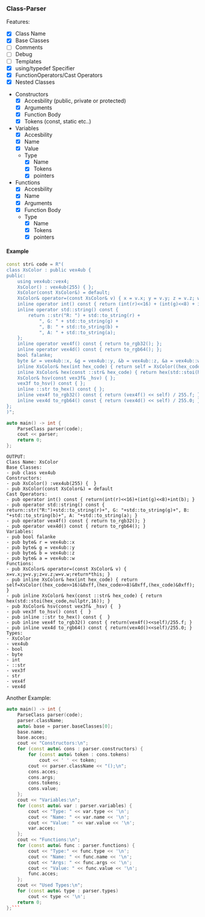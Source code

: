 ### Class-Parser
Features:
- [x] Class Name
- [x] Base Classes
- [ ] Comments
- [ ] Debug
- [ ] Templates
- [x] using/typedef Specifier
- [x] FunctionOperators/Cast Operators
- [x] Nested Classes
- Constructors
  - [x] Accesbility (public, private or protected)
  - [x] Arguments
  - [x] Function Body
  - [x] Tokens (const, static etc..)
- Variables
  - [x] Accesbility
  - [x] Name
  - [x] Value
  - Type
    - [x] Name
    - [x] Tokens
    - [x] pointers
- Functions
  - [x] Accesbility
  - [x] Name
  - [x] Arguments
  - [x] Function Body
  - Type
    - [x] Name
    - [x] Tokens
    - [x] pointers
#### Example
```cpp
const str& code = R"(
class XsColor : public vex4ub {
public:
	using vex4ub::vex4;
	XsColor() : vex4ub(255) { };
	XsColor(const XsColor&) = default;
	XsColor& operator=(const XsColor& v) { x = v.x; y = v.y; z = v.z; w = v.w; return *this; };
	inline operator int() const { return (int(r)<<16) + (int(g)<<8) + int(b); }
	inline operator std::string() const {
		return ::str("R: ") + std::to_string(r) +
			", G: " + std::to_string(g) +
			", B: " + std::to_string(b) +
			", A: " + std::to_string(a);
	};
	inline operator vex4f() const { return to_rgb32(); };
	inline operator vex4d() const { return to_rgb64(); };
	bool falanke;
	byte &r = vex4ub::x, &g = vex4ub::y, &b = vex4ub::z, &a = vex4ub::w;
	inline XsColor& hex(int hex_code) { return self = XsColor((hex_code >> 16) & 0xff, (hex_code >> 8) & 0xff, (hex_code) & 0xff); };
	inline XsColor& hex(const ::str& hex_code) { return hex(std::stoi(hex_code, nullptr, 16)); };
	XsColor& hsv(const vex3f& _hsv) { };
	vex3f to_hsv() const { };
	inline ::str to_hex() const { };
	inline vex4f to_rgb32() const { return (vex4f() << self) / 255.f; };
	inline vex4d to_rgb64() const { return (vex4d() << self) / 255.0; };
};
)";

auto main() -> int {
	ParseClass parser(code);
	cout << parser;
	return 0;
};
```
```
OUTPUT:
Class Name: XsColor
Base Classes:
- pub class vex4ub
Constructors:
- pub XsColor() :vex4ub(255) {  }
- pub XsColor(const XsColor&) = default
Cast Operators:
- pub operator int() const { return(int(r)<<16)+(int(g)<<8)+int(b); }
- pub operator std::string() const { return::str("R:")+std::to_string(r)+", G: "+std::to_string(g)+", B: "+std::to_string(b)+", A: "+std::to_string(a); }
- pub operator vex4f() const { return to_rgb32(); }
- pub operator vex4d() const { return to_rgb64(); }
Variables:
- pub bool falanke
- pub byte& r = vex4ub::x
- pub byte& g = vex4ub::y
- pub byte& b = vex4ub::z
- pub byte& a = vex4ub::w
Functions:
- pub XsColor& operator=(const XsColor& v) { x=v.x;y=v.y;z=v.z;w=v.w;return*this; }
- pub inline XsColor& hex(int hex_code) { return self=XsColor((hex_code>>16)&0xff,(hex_code>>8)&0xff,(hex_code)&0xff); }
- pub inline XsColor& hex(const ::str& hex_code) { return hex(std::stoi(hex_code,nullptr,16)); }
- pub XsColor& hsv(const vex3f& _hsv) {  }
- pub vex3f to_hsv() const {  }
- pub inline ::str to_hex() const {  }
- pub inline vex4f to_rgb32() const { return(vex4f()<<self)/255.f; }
- pub inline vex4d to_rgb64() const { return(vex4d()<<self)/255.0; }
Types:
- XsColor
- vex4ub
- bool
- byte
- int
- ::str
- vex3f
- str
- vex4f
- vex4d
```
Another Example:
```cpp
auto main() -> int {
	ParseClass parser(code);
	parser.className;
	auto& base = parser.baseClasses[0];
	base.name;
	base.acces;
	cout << "Constructors:\n";
	for (const auto& cons : parser.constructors) {
		for (const auto& token : cons.tokens)
			cout << ' ' << token;
		cout << parser.className << "();\n";
		cons.acces;
		cons.args;
		cons.tokens;
		cons.value;
	};
	cout << "Variables:\n";
	for (const auto& var : parser.variables) {
		cout << "Type: " << var.type << '\n';
		cout << "Name: " << var.name << '\n';
		cout << "Value: " << var.value << '\n';
		var.acces;
	};
	cout << "Functions:\n";
	for (const auto& func : parser.functions) {
		cout << "Type:" << func.type << '\n';
		cout << "Name: " << func.name << '\n';
		cout << "Args: " << func.args << '\n';
		cout << "Value: " << func.value << '\n';
		func.acces;
	};
	cout << "Used Types:\n";
	for (const auto& type : parser.types)
		cout << type << '\n';
	return 0;
};```

